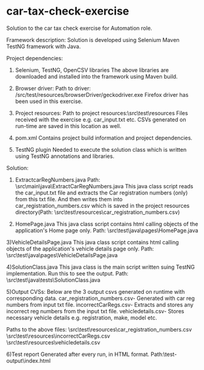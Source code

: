 # car-tax-check-exercise
Solution to the car tax check exercise for Automation role.

Framework description:
Solution is developed using Selenium Maven TestNG framework with Java. 

Project dependencies:
1) Selenium, TestNG, OpenCSV libraries
The above libraries are downloaded and installed into the framework using Maven build.

2) Browser driver:
Path to driver: /src/test/resources/browserDriver/geckodriver.exe
Firefox driver has been used in this exercise. 


3) Project resources:
Path to project resources:\src\test\resources
Files received with the exercise e.g. car_input.txt etc. 
CSVs generated on run-time are saved in this location as well.

4) pom.xml
Contains project build information and project dependencies.

5) TestNG plugin
Needed to execute the solution class which is written using TestNG annotations and libraries.

 
Solution:
1) ExtractcarRegNumbers.java 
Path: \src\main\java\ExtractCarRegNumbers.java
This java class script reads the car_input.txt file and extracts the Car registration numbers (only) from this txt file. 
And then writes them into car_registration_numbers.csv which is saved in the project resources directory(Path: \src\test\resources\car_registration_numbers.csv)

2) HomePage.java
This java class script contains html calling objects of the application's Home page only.
Path: \src\test\java\pages\HomePage.java

3)VehicleDetailsPage.java
This java class script contains html calling objects of the application's vehicle details page only.
Path: \src\test\java\pages\VehicleDetailsPage.java

4)SolutionClass.java
This java class is the main script written suing TestNG implementation. Run this to see the output.
Path: \src\test\java\tests\SolutionClass.java

5)Output CVSs:
Below are the 3 output csvs generated on runtime with corresponding data.
car_registration_numbers.csv- Generated with car reg numbers from input txt file.
incorrectCarRegs.csv- Extracts and stores any incorrect reg numbers from the input txt file.
vehicledetails.csv- Stores necessary vehicle details e.g. registration, make, model etc.

Paths to the above files:
\src\test\resources\car_registration_numbers.csv
\src\test\resources\incorrectCarRegs.csv
\src\test\resources\vehicledetails.csv

6)Test report 
Generated after every run, in HTML format.
Path:\test-output\index.html
